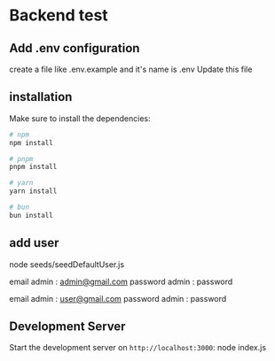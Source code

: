 # Backend test


## Add .env configuration
create a file like .env.example and it's name is .env
Update this file

## installation

Make sure to install the dependencies:

```bash
# npm
npm install

# pnpm
pnpm install

# yarn
yarn install

# bun
bun install
```


## add user
node seeds/seedDefaultUser.js

email admin : admin@gmail.com
password admin : password

email admin : user@gmail.com
password admin : password


## Development Server

Start the development server on `http://localhost:3000`:
node index.js
